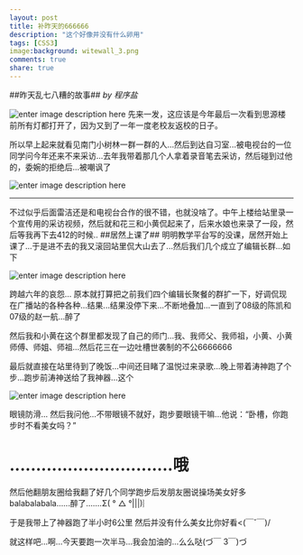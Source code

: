 ```yaml
---
layout: post
title: 补昨天的666666
description: "这个好像并没有什么卵用"
tags: [CSS3]
image:background: witewall_3.png
comments: true
share: true
---
```

##昨天乱七八糟的故事##
*by 程序盐*

![enter image description here](http://ww4.sinaimg.cn/mw690/454e8231gw1ew8n2yddufj21kw16ox0g.jpg)
先来一发，这应该是今年最后一次看到思源楼前所有灯都打开了，因为又到了一年一度老校友返校的日子。

所以早上起来就看见南门小树林一群一群的人...然后到达自习室...被电视台的一位同学问今年还来不来采访...去年我带着那几个人拿着录音笔去采访，然后碰到过他的，委婉的拒绝后...被嘲讽了

![enter image description here](http://ww1.sinaimg.cn/mw690/454e8231gw1ew8ne3hfmpj20ku112wfy.jpg)


----------


不过似乎后面雷洁还是和电视台合作的很不错，也就没啥了。中午上楼给站里录一个宣传用的采访视频，然后就和花三和小黄侃起来了，后来水娘也来录了一段，然后等我再下去412的时候..
##居然上课了##
明明教学平台写的没课，居然开始上课了...于是进不去的我又滚回站里侃大山去了...然后我们几个成立了编辑长群...如下

![enter image description here](http://ww2.sinaimg.cn/mw690/454e8231gw1ew8nehiogzj20ku112q4u.jpg)

跨越六年的哀怨...
原本就打算把之前我们四个编辑长聚餐的群扩一下，好调侃现在广播站的各种各种...结果...结果没停下来...不断地叠加...一直到了08级的陈凯和07级的赵一航...醉了

然后我和小黄在这个群里都发现了自己的师门...我、我师父、我师祖，小黄、小黄师傅、师姐、师祖...然后花三在一边吐槽世袭制的不公6666666

最后就直接在站里待到了晚饭...中间还目睹了温悦过来录歌...晚上带着涛神跑了个步...跑步前涛神送给了我神器...这个

![enter image description here](http://ww1.sinaimg.cn/mw690/454e8231gw1ew8nr2zxy9j20jz0zkjrr.jpg)

眼镜防滑...
然后我问他...不带眼镜不就好，跑步要眼镜干嘛...他说：“卧槽，你跑步时不看美女吗？”

...............................哦
=======
然后他翻朋友圈给我翻了好几个同学跑步后发朋友圈说操场美女好多balabalabala......醉了.......Σ( ° △ °|||)︴

于是我带上了神器跑了半小时6公里
然后并没有什么美女比你好看<(￣ˇ￣)/

就这样吧...啊...今天要跑一次半马...我会加油的...么么哒(づ￣ 3￣)づ